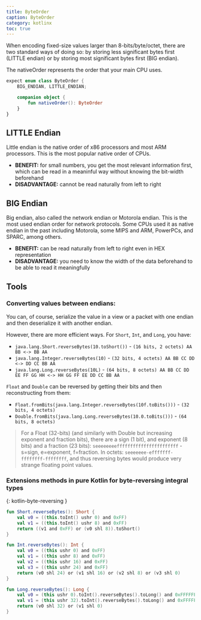 ```yaml
---
title: ByteOrder
caption: ByteOrder
category: kotlinx
toc: true
---
```


When encoding fixed-size values larger than 8-bits/byte/octet, there are two standard ways of doing so: by storing less significant bytes first (LITTLE endian) or by storing most significant bytes first (BIG endian).

The nativeOrder represents the order that your main CPU uses.

```kotlin
expect enum class ByteOrder {
    BIG_ENDIAN, LITTLE_ENDIAN;

    companion object {
        fun nativeOrder(): ByteOrder
    }
}
```

## LITTLE Endian

Little endian is the native order of x86 processors and most ARM processors.
This is the most popular native order of CPUs.

* **BENEFIT:** for small numbers, you get the most relevant information first, which can be read in a meaninful way without knowing the bit-width beforehand
* **DISADVANTAGE:** cannot be read naturally from left to right

## BIG Endian

Big endian, also called the network endian or Motorola endian.
This is the most used endian order for network protocols.
Some CPUs used it as native endian in the past including Motorola, some MIPS and ARM, PowerPCs, and SPARC, among others.

* **BENEFIT:** can be read naturally from left to right even in HEX representation
* **DISADVANTAGE:** you need to know the width of the data beforehand to be able to read it meaningfully

## Tools

### Converting values between endians:

You can, of course, serialize the value in a view or a packet with one endian and then deserialize it with another endian.

However, there are more efficient ways.
For `Short`, `Int`, and `Long`, you have:

* `java.lang.Short.reverseBytes(10.toShort())` - `(16 bits, 2 octets) AA BB <-> BB AA`
* `java.lang.Integer.reverseBytes(10)` - `(32 bits, 4 octets) AA BB CC DD <-> DD CC BB AA`
* `java.lang.Long.reverseBytes(10L)` - `(64 bits, 8 octets) AA BB CC DD EE FF GG HH <-> HH GG FF EE DD CC BB AA`

`Float` and `Double` can be reversed by getting their bits and then reconstructing from them:

* `Float.fromBits(java.lang.Integer.reverseBytes(10f.toBits()))` - `(32 bits, 4 octets)`
* `Double.fromBits(java.lang.Long.reverseBytes(10.0.toBits()))` - `(64 bits, 8 octets)`

> For a Float (32-bits) (and similarly with Double but increasing exponent and fraction bits), there are a sign (1 bit), and exponent (8 bits) and a fraction (23 bits):
> `seeeeeeeefffffffffffffffffffffff` - s=sign, e=exponent, f=fraction.
> In octets: `seeeeeee-efffffff-ffffffff-ffffffff`, and thus reversing bytes would produce very strange
> floating point values.

### Extensions methods in pure Kotlin for byte-reversing integral types
{: kotlin-byte-reversing }

```kotlin
fun Short.reverseBytes(): Short {
	val v0 = ((this.toInt() ushr 0) and 0xFF)
	val v1 = ((this.toInt() ushr 8) and 0xFF)
	return ((v1 and 0xFF) or (v0 shl 8)).toShort()
}

fun Int.reverseBytes(): Int {
	val v0 = ((this ushr 0) and 0xFF)
	val v1 = ((this ushr 8) and 0xFF)
	val v2 = ((this ushr 16) and 0xFF)
	val v3 = ((this ushr 24) and 0xFF)
	return (v0 shl 24) or (v1 shl 16) or (v2 shl 8) or (v3 shl 0)
}

fun Long.reverseBytes(): Long {
	val v0 = (this ushr 0).toInt().reverseBytes().toLong() and 0xFFFFFFFFL
	val v1 = (this ushr 32).toInt().reverseBytes().toLong() and 0xFFFFFFFFL
	return (v0 shl 32) or (v1 shl 0)
}
```
